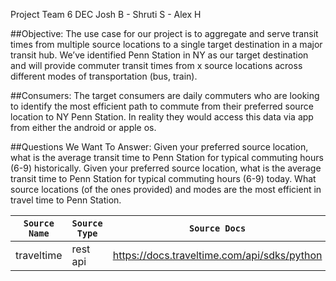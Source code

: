 Project Team 6 DEC
Josh B - Shruti S - Alex H

##Objective:
The use case for our project is to aggregate and serve transit times from multiple source locations to a single target destination in a major transit hub. We’ve identified Penn Station in NY as our target destination and will provide commuter transit times from x source locations across different modes of transportation (bus, train).

##Consumers:
The target consumers are daily commuters who are looking to identify the most efficient path to commute from their preferred source location to NY Penn Station. In reality they would access this data via app from either the android or apple os. 

##Questions We Want To Answer:
Given your preferred source location, what is the average transit time to Penn Station for typical commuting hours (6-9) historically.
Given your preferred source location, what is the average transit time to Penn Station for typical commuting hours (6-9) today.
What source locations (of the ones provided) and modes are the most efficient in travel time to Penn Station.

| `Source Name`  | `Source Type` | `Source Docs`                               | `Endpoint` |
| -------------  | ------------- | ------------                                | -----------|
|  traveltime    | rest api      | https://docs.traveltime.com/api/sdks/python | https://docs.traveltime.com/api/reference/travel-time-distance-matrix|
